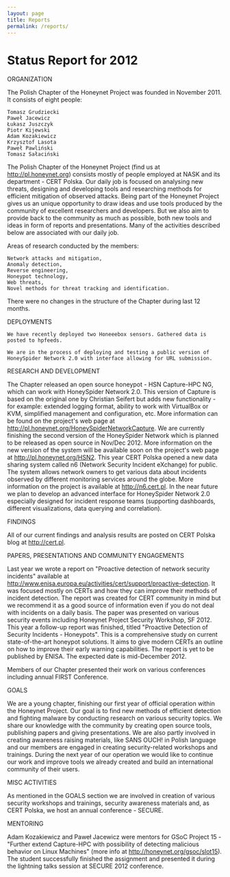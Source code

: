 ```yaml
---
layout: page
title: Reports
permalink: /reports/
---
```


Status Report for 2012
======================

ORGANIZATION

The Polish Chapter of the Honeynet Project was founded in November 2011. It consists of eight people:

    Tomasz Grudziecki
    Paweł Jacewicz
    Łukasz Juszczyk
    Piotr Kijewski
    Adam Kozakiewicz
    Krzysztof Lasota
    Paweł Pawliński
    Tomasz Sałaciński 

The Polish Chapter of the Honeynet Project (find us at http://pl.honeynet.org) consists mostly of people employed at NASK and its department - CERT Polska. Our daily job is focused on analysing new threats, designing and developing tools and researching methods for efficient mitigation of observed attacks. Being part of the Honeynet Project gives us an unique opportunity to draw ideas and use tools produced by the community of excellent researchers and developers. But we also aim to provide back to the community as much as possible, both new tools and ideas in form of reports and presentations. Many of the activities described below are associated with our daily job.

Areas of research conducted by the members:

    Network attacks and mitigation,
    Anomaly detection,
    Reverse engineering,
    Honeypot technology,
    Web threats,
    Novel methods for threat tracking and identification. 

There were no changes in the structure of the Chapter during last 12 months.

DEPLOYMENTS

    We have recently deployed two Honeeebox sensors. Gathered data is posted to hpfeeds.

    We are in the process of deploying and testing a public version of HoneySpider Network 2.0 with interface allowing for URL submission. 

RESEARCH AND DEVELOPMENT

The Chapter released an open source honeypot - HSN Capture-HPC NG, which can work with HoneySpider Network 2.0. This version of Capture is based on the original one by Christian Seifert but adds new functionality - for example: extended logging format, ability to work with VirtualBox or KVM, simplified management and configuration, etc. More information can be found on the project's web page at http://pl.honeynet.org/HoneySpiderNetworkCapture. We are currently finishing the second version of the HoneySpider Network which is planned to be released as open source in Nov/Dec 2012. More information on the new version of the system will be available soon on the project's web page at http://pl.honeynet.org/HSN2. This year CERT Polska opened a new data sharing system called n6 (Network Security Incident eXchange) for public. The system allows network owners to get various data about incidents observed by different monitoring services around the globe. More information on the project is available at http://n6.cert.pl. In the near future we plan to develop an advanced interface for HoneySpider Network 2.0 especially designed for incident response teams (supporting dashboards, different visualizations, data querying and correlation).

FINDINGS

All of our current findings and analysis results are posted on CERT Polska blog at http://cert.pl.

PAPERS, PRESENTATIONS AND COMMUNITY ENGAGEMENTS

Last year we wrote a report on "Proactive detection of network security incidents" available at http://www.enisa.europa.eu/activities/cert/support/proactive-detection. It was focused mostly on CERTs and how they can improve their methods of incident detection. The report was created for CERT community in mind but we recommend it as a good source of information even if you do not deal with incidents on a daily basis. The paper was presented on various security events including Honeynet Project Security Workshop, SF 2012. This year a follow-up report was finished, titled "Proactive Detection of Security Incidents - Honeypots". This is a comprehensive study on current state-of-the-art honeypot solutions. It aims to give modern CERTs an outline on how to improve their early warning capabilities. The report is yet to be published by ENISA. The expected date is mid-December 2012.

Members of our Chapter presented their work on various conferences including annual FIRST Conference.

GOALS

We are a young chapter, finishing our first year of official operation within the Honeynet Project. Our goal is to find new methods of efficient detection and fighting malware by conducting research on various security topics. We share our knowledge with the community by creating open source tools, publishing papers and giving presentations. We are also partly involved in creating awareness raising materials, like SANS OUCH! in Polish language and our members are engaged in creating security-related workshops and trainings. During the next year of our operation we would like to continue our work and improve tools we already created and build an international community of their users.

MISC ACTIVITIES

As mentioned in the GOALS section we are involved in creation of various security workshops and trainings, security awareness materials and, as CERT Polska, we host an annual conference - SECURE.

MENTORING

Adam Kozakiewicz and Paweł Jacewicz were mentors for GSoC Project 15 - "Further extend Capture-HPC with possibility of detecting malicious behavior on Linux Machines" (more info at http://honeynet.org/gsoc/slot15). The student successfully finished the assignment and presented it during the lightning talks session at SECURE 2012 conference.

